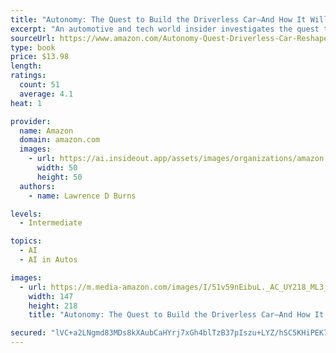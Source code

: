 ```yaml
---
title: "Autonomy: The Quest to Build the Driverless Car―And How It Will Reshape Our World"
excerpt: "An automotive and tech world insider investigates the quest to develop and perfect the driverless car—an innovation that promises to be the most disruptive change to our way of life since the smartphone"
sourceUrl: https://www.amazon.com/Autonomy-Quest-Driverless-Car-Reshape/dp/0062661124/
type: book
price: $13.98
length: 
ratings:
  count: 51
  average: 4.1
heat: 1

provider:
  name: Amazon
  domain: amazon.com
  images:
    - url: https://ai.insideout.app/assets/images/organizations/amazon.com-50x50.jpg
      width: 50
      height: 50
  authors:
    - name: Lawrence D Burns

levels:
  - Intermediate

topics:
  - AI
  - AI in Autos

images:
  - url: https://m.media-amazon.com/images/I/51v59nEibuL._AC_UY218_ML3_.jpg
    width: 147
    height: 218
    title: "Autonomy: The Quest to Build the Driverless Car―And How It Will Reshape Our World"

secured: "lVC+a2LNgmd83MDs8kXAubCaHYrj7xGh4blTzB37pIszu+LYZ/hSC5KHiPEK7kRGo6K2JeXMHRT4yoPA37+QerMHn2MVKLWcz1bCmmLCEA59AHt0Vd36CppDDyPYThwJbhf1OmIVWqMoPcebwPdDN+bO2BD+7+LVOVf9SjNoQmSwaz1hl37hPBHP8Pr6qV0xsrI3UZhc2j+Tung3aaZ5swv7iIHnyeJO1ZvwNnSxbCi4o7vdFA0AITDHyEOYhM1hqEnr5mOTDWMEL9Twl1KPNQ==;JJvwXK85sSFj5wT77x8Btg=="
---
```



